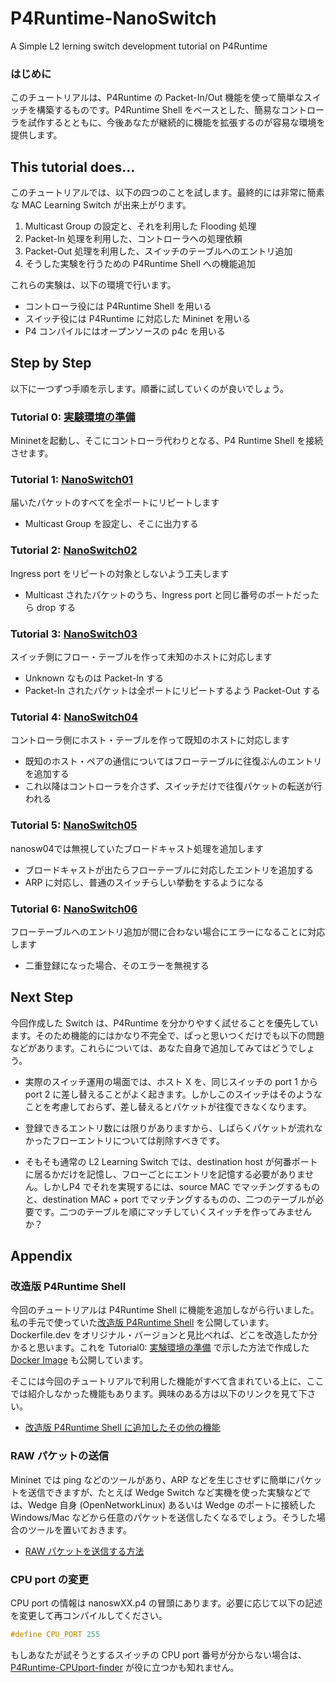 # P4Runtime-NanoSwitch

A Simple L2 lerning switch development tutorial on P4Runtime

### はじめに

このチュートリアルは、P4Runtime の Packet-In/Out 機能を使って簡単なスイッチを構築するものです。P4Runtime Shell をベースとした、簡易なコントローラを試作するとともに、今後あなたが継続的に機能を拡張するのが容易な環境を提供します。



## This tutorial does…

このチュートリアルでは、以下の四つのことを試します。最終的には非常に簡素な MAC Learning Switch が出来上がります。

1. Multicast Group の設定と、それを利用した Flooding 処理
2. Packet-In 処理を利用した、コントローラへの処理依頼
3. Packet-Out 処理を利用した、スイッチのテーブルへのエントリ追加
4. そうした実験を行うための P4Runtime Shell への機能追加

これらの実験は、以下の環境で行います。

- コントローラ役には P4Runtime Shell を用いる
- スイッチ役には P4Runtime に対応した Mininet を用いる
- P4 コンパイルにはオープンソースの p4c を用いる



## Step by Step

以下に一つずつ手順を示します。順番に試していくのが良いでしょう。

### Tutorial 0: [実験環境の準備](./t0_prepare.md)

Mininetを起動し、そこにコントローラ代わりとなる、P4 Runtime Shell を接続させます。

### Tutorial 1: [NanoSwitch01](./t1_nanosw01.md)

届いたパケットのすべてを全ポートにリピートします
- Multicast Group を設定し、そこに出力する

### Tutorial 2: [NanoSwitch02](./t2_nanosw02.md)

Ingress port をリピートの対象としないよう工夫します
- Multicast されたパケットのうち、Ingress port と同じ番号のポートだったら drop する

### Tutorial 3: [NanoSwitch03](./t3_nanosw03.md)

スイッチ側にフロー・テーブルを作って未知のホストに対応します
- Unknown なものは Packet-In する
- Packet-In されたパケットは全ポートにリピートするよう Packet-Out する 

### Tutorial 4: [NanoSwitch04](./t4_nanosw04.md)

コントローラ側にホスト・テーブルを作って既知のホストに対応します
- 既知のホスト・ペアの通信についてはフローテーブルに往復ぶんのエントリを追加する
- これ以降はコントローラを介さず、スイッチだけで往復パケットの転送が行われる

### Tutorial 5: [NanoSwitch05](./t5_nanosw05.md)

nanosw04では無視していたブロードキャスト処理を追加します

- ブロードキャストが出たらフローテーブルに対応したエントリを追加する
- ARP に対応し、普通のスイッチらしい挙動をするようになる

### Tutorial 6: [NanoSwitch06](./t6_nanosw06.md)

フローテーブルへのエントリ追加が間に合わない場合にエラーになることに対応します

- 二重登録になった場合、そのエラーを無視する

## Next Step

今回作成した Switch は、P4Runtime を分かりやすく試せることを優先しています。そのため機能的にはかなり不完全で、ぱっと思いつくだけでも以下の問題などがあります。これらについては、あなた自身で追加してみてはどうでしょう。

- 実際のスイッチ運用の場面では、ホスト X を、同じスイッチの port 1 から port 2 に差し替えることがよく起きます。しかしこのスイッチはそのようなことを考慮しておらず、差し替えるとパケットが往復できなくなります。

- 登録できるエントリ数には限りがありますから、しばらくパケットが流れなかったフローエントリについては削除すべきです。

- そもそも通常の L2 Learning Switch では、destination host が何番ポートに居るかだけを記憶し、フローごとにエントリを記憶する必要がありません。しかしP4 でそれを実現するには、source MAC でマッチングするものと、destination MAC + port でマッチングするものの、二つのテーブルが必要です。二つのテーブルを順にマッチしていくスイッチを作ってみませんか？



## Appendix

### 改造版 P4Runtime Shell

今回のチュートリアルは P4Runtime Shell に機能を追加しながら行いました。私の手元で使っていた[改造版 P4Runtime Shell](https://github.com/yyasuda/p4runtime-shell) を公開しています。Dockerfile.dev をオリジナル・バージョンと見比べれば、どこを改造したか分かると思います。これを Tutorial0: [実験環境の準備](t0_prepare.md) で示した方法で作成した [Docker Image](https://hub.docker.com/r/yutakayasuda/p4runtime-shell-dev) も公開しています。

そこには今回のチュートリアルで利用した機能がすべて含まれている上に、ここでは紹介しなかった機能もあります。興味のある方は以下のリンクを見て下さい。

- [改造版 P4Runtime Shell に追加したその他の機能](ta_p4rt-sh-misc.md)

### RAW パケットの送信

Mininet では ping などのツールがあり、ARP などを生じさせずに簡単にパケットを送信できますが、たとえば Wedge Switch など実機を使った実験などでは、Wedge 自身 (OpenNetworkLinux) あるいは Wedge のポートに接続した Windows/Mac などから任意のパケットを送信したくなるでしょう。そうした場合のツールを置いておきます。

- [RAW パケットを送信する方法](ta_rawsend.md)

### CPU port の変更

CPU port の情報は nanoswXX.p4 の冒頭にあります。必要に応じて以下の記述を変更して再コンパイルしてください。

```C++
#define CPU_PORT 255
```

もしあなたが試そうとするスイッチの CPU port 番号が分からない場合は、[P4Runtime-CPUport-finder](https://github.com/yyasuda/P4Runtime-CPUport-finder) が役に立つかも知れません。

